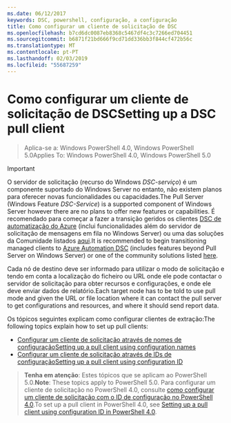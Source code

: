 ```yaml
---
ms.date: 06/12/2017
keywords: DSC, powershell, configuração, a configuração
title: Como configurar um cliente de solicitação de DSC
ms.openlocfilehash: b7cd6dc0087eb8368c5467df4c3c7266ed704451
ms.sourcegitcommit: b6871f21bd666f9cd71dd336bb3f844cf472b56c
ms.translationtype: MT
ms.contentlocale: pt-PT
ms.lasthandoff: 02/03/2019
ms.locfileid: "55687259"
---
```

# <a name="setting-up-a-dsc-pull-client"></a><span data-ttu-id="67c01-103">Como configurar um cliente de solicitação de DSC</span><span class="sxs-lookup"><span data-stu-id="67c01-103">Setting up a DSC pull client</span></span>

> <span data-ttu-id="67c01-104">Aplica-se a: Windows PowerShell 4.0, Windows PowerShell 5.0</span><span class="sxs-lookup"><span data-stu-id="67c01-104">Applies To: Windows PowerShell 4.0, Windows PowerShell 5.0</span></span>

> [!IMPORTANT]
> <span data-ttu-id="67c01-105">O servidor de solicitação (recurso do Windows *DSC-serviço*) é um componente suportado do Windows Server no entanto, não existem planos para oferecer novas funcionalidades ou capacidades.</span><span class="sxs-lookup"><span data-stu-id="67c01-105">The Pull Server (Windows Feature *DSC-Service*) is a supported component of Windows Server however there are no plans to offer new features or capabilities.</span></span> <span data-ttu-id="67c01-106">É recomendado para começar a fazer a transição geridos os clientes [DSC de automatização do Azure](/azure/automation/automation-dsc-getting-started) (inclui funcionalidades além do servidor de solicitação de mensagens em fila no Windows Server) ou uma das soluções da Comunidade listados [aqui](pullserver.md#community-solutions-for-pull-service).</span><span class="sxs-lookup"><span data-stu-id="67c01-106">It is recommended to begin transitioning managed clients to [Azure Automation DSC](/azure/automation/automation-dsc-getting-started) (includes features beyond Pull Server on Windows Server) or one of the community solutions listed [here](pullserver.md#community-solutions-for-pull-service).</span></span>

<span data-ttu-id="67c01-107">Cada nó de destino deve ser informado para utilizar o modo de solicitação e tendo em conta a localização do ficheiro ou URL onde ele pode contactar o servidor de solicitação para obter recursos e configurações, e onde ele deve enviar dados de relatório.</span><span class="sxs-lookup"><span data-stu-id="67c01-107">Each target node has to be told to use pull mode and given the URL or file location where it can contact the pull server to get configurations and resources, and where it should send report data.</span></span>

<span data-ttu-id="67c01-108">Os tópicos seguintes explicam como configurar clientes de extração:</span><span class="sxs-lookup"><span data-stu-id="67c01-108">The following topics explain how to set up pull clients:</span></span>

* [<span data-ttu-id="67c01-109">Configurar um cliente de solicitação através de nomes de configuração</span><span class="sxs-lookup"><span data-stu-id="67c01-109">Setting up a pull client using configuration names</span></span>](pullClientConfigNames.md)
* [<span data-ttu-id="67c01-110">Configurar um cliente de solicitação através de IDs de configuração</span><span class="sxs-lookup"><span data-stu-id="67c01-110">Setting up a pull client using configuration ID</span></span>](pullClientConfigID.md)

> <span data-ttu-id="67c01-111">**Tenha em atenção**: Estes tópicos que se aplicam ao PowerShell 5.0.</span><span class="sxs-lookup"><span data-stu-id="67c01-111">**Note**: These topics apply to PowerShell 5.0.</span></span> <span data-ttu-id="67c01-112">Para configurar um cliente de solicitação no PowerShell 4.0, consulte [como configurar um cliente de solicitação com o ID de configuração no PowerShell 4.0](pullClientConfigID4.md).</span><span class="sxs-lookup"><span data-stu-id="67c01-112">To set up a pull client in PowerShell 4.0, see [Setting up a pull client using configuration ID in PowerShell 4.0](pullClientConfigID4.md).</span></span>